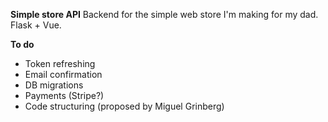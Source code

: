 **Simple store API**
Backend for the simple web store I'm making for my dad. Flask + Vue.

**To do**
- Token refreshing
- Email confirmation
- DB migrations
- Payments (Stripe?)
- Code structuring (proposed by Miguel Grinberg)

